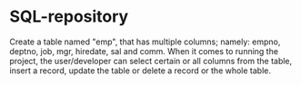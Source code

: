 # SQL-repository
Create a table named "emp", that has multiple columns; namely: empno, deptno, job, mgr, hiredate, sal and comm.
When it comes to running the project, the user/developer can select certain or all columns from the table, insert
a record, update the table or delete a record or the whole table.
